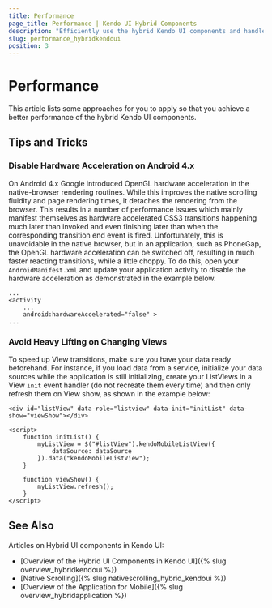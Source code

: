 ```yaml
---
title: Performance
page_title: Performance | Kendo UI Hybrid Components
description: "Efficiently use the hybrid Kendo UI components and handle performance issues to speed up View transitions."
slug: performance_hybridkendoui
position: 3
---
```


# Performance

This article lists some approaches for you to apply so that you achieve a better performance of the hybrid Kendo UI components.

## Tips and Tricks

### Disable Hardware Acceleration on Android 4.x

On Android 4.x Google introduced OpenGL hardware acceleration in the native-browser rendering routines. While this improves the native scrolling fluidity and page rendering times, it detaches the rendering from the browser. This results in a number of performance issues which mainly manifest themselves as hardware accelerated CSS3 transitions happening much later than invoked and even finishing later than when the corresponding transition end event is fired. Unfortunately, this is unavoidable in the native browser, but in an application, such as PhoneGap, the OpenGL hardware acceleration can be switched off, resulting in much faster reacting transitions, while a little choppy. To do this, open your `AndroidManifest.xml` and update your application activity to disable the hardware acceleration as demonstrated in the example below.



    ...
    <activity
        ...
        android:hardwareAccelerated="false" >
    ...

### Avoid Heavy Lifting on Changing Views

To speed up View transitions, make sure you have your data ready beforehand. For instance, if you load data from a service, initialize your data sources while the application is still initializing, create your ListViews in a View `init` event handler (do not recreate them every time) and then only refresh them on View show, as shown in the example below:



    <div id="listView" data-role="listview" data-init="initList" data-show="viewShow"></div>

    <script>
        function initList() {
            myListView = $("#listView").kendoMobileListView({
                dataSource: dataSource
            }).data("kendoMobileListView");
        }

        function viewShow() {
            myListView.refresh();
        }
    </script>

## See Also

Articles on Hybrid UI components in Kendo UI:

* [Overview of the Hybrid UI Components in Kendo UI]({% slug overview_hybridkendoui %})
* [Native Scrolling]({% slug nativescrolling_hybrid_kendoui %})
* [Overview of the Application for Mobile]({% slug overview_hybridapplication %})
